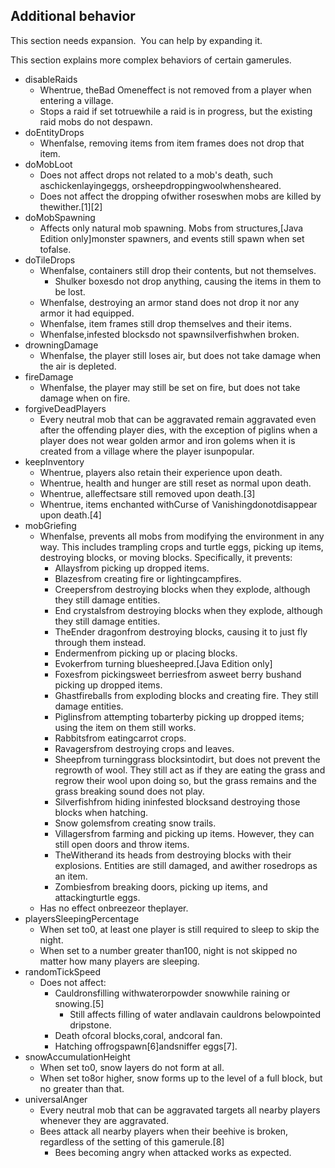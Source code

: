 ## Additional behavior

  

This section needs expansion. 
You can help by expanding it.


This section explains more complex behaviors of certain gamerules.

- disableRaids
	- Whentrue, theBad Omeneffect is not removed from a player when entering a village.
	- Stops a raid if set totruewhile a raid is in progress, but the existing raid mobs do not despawn.
- doEntityDrops
	- Whenfalse, removing items from item frames does not drop that item.
- doMobLoot
	- Does not affect drops not related to a mob's death, such aschickenlayingeggs, orsheepdroppingwoolwhensheared.
	- Does not affect the dropping ofwither roseswhen mobs are killed by thewither.[1][2]
- doMobSpawning
	- Affects only natural mob spawning. Mobs from structures,‌[Java Edition  only]monster spawners, and events still spawn when set tofalse.
- doTileDrops
	- Whenfalse, containers still drop their contents, but not themselves.
		- Shulker boxesdo not drop anything, causing the items in them to be lost.
	- Whenfalse, destroying an armor stand does not drop it nor any armor it had equipped.
	- Whenfalse, item frames still drop themselves and their items.
	- Whenfalse,infested blocksdo not spawnsilverfishwhen broken.
- drowningDamage
	- Whenfalse, the player still loses air, but does not take damage when the air is depleted.
- fireDamage
	- Whenfalse, the player may still be set on fire, but does not take damage when on fire.
- forgiveDeadPlayers
	- Every neutral mob that can be aggravated remain aggravated even after the offending player dies, with the exception of piglins when a player does not wear golden armor and iron golems when it is created from a village where the player isunpopular.
- keepInventory
	- Whentrue, players also retain their experience upon death.
	- Whentrue, health and hunger are still reset as normal upon death.
	- Whentrue, alleffectsare still removed upon death.[3]
	- Whentrue, items enchanted withCurse of Vanishingdonotdisappear upon death.[4]
- mobGriefing
	- Whenfalse, prevents all mobs from modifying the environment in any way. This includes trampling crops and turtle eggs, picking up items, destroying blocks, or moving blocks. Specifically, it prevents:
		- Allaysfrom picking up dropped items.
		- Blazesfrom creating fire or lightingcampfires.
		- Creepersfrom destroying blocks when they explode, although they still damage entities.
		- End crystalsfrom destroying blocks when they explode, although they still damage entities.
		- TheEnder dragonfrom destroying blocks, causing it to just fly through them instead.
		- Endermenfrom picking up or placing blocks.
		- Evokerfrom turning bluesheepred.‌[Java Edition  only]
		- Foxesfrom pickingsweet berriesfrom asweet berry bushand picking up dropped items.
		- Ghastfireballs from exploding blocks and creating fire. They still damage entities.
		- Piglinsfrom attempting tobarterby picking up dropped items; using the item on them still works.
		- Rabbitsfrom eatingcarrot crops.
		- Ravagersfrom destroying crops and leaves.
		- Sheepfrom turninggrass blocksintodirt, but does not prevent the regrowth of wool. They still act as if they are eating the grass and regrow their wool upon doing so, but the grass remains and the grass breaking sound does not play.
		- Silverfishfrom hiding ininfested blocksand destroying those blocks when hatching.
		- Snow golemsfrom creating snow trails.
		- Villagersfrom farming and picking up items. However, they can still open doors and throw items.
		- TheWitherand its heads from destroying blocks with their explosions. Entities are still damaged, and awither rosedrops as an item.
		- Zombiesfrom breaking doors, picking up items, and attackingturtle eggs.
	- Has no effect onbreezeor theplayer.
- playersSleepingPercentage
	- When set to0, at least one player is still required to sleep to skip the night.
	- When set to a number greater than100, night is not skipped no matter how many players are sleeping.
- randomTickSpeed
	- Does not affect:
		- Cauldronsfilling withwaterorpowder snowwhile raining or snowing.[5]
			- Still affects filling of water andlavain cauldrons belowpointed dripstone.
		- Death ofcoral blocks,coral, andcoral fan.
		- Hatching offrogspawn[6]andsniffer eggs[7].
- snowAccumulationHeight
	- When set to0, snow layers do not form at all.
	- When set to8or higher, snow forms up to the level of a full block, but no greater than that.
- universalAnger
	- Every neutral mob that can be aggravated targets all nearby players whenever they are aggravated.
	- Bees attack all nearby players when their beehive is broken, regardless of the setting of this gamerule.[8]
		- Bees becoming angry when attacked works as expected.


